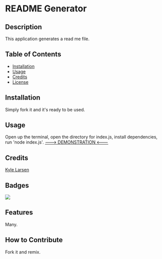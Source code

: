 
# README Generator

## Description

This application generates a read me file.

## Table of Contents

- [Installation](#installation)
- [Usage](#usage)
- [Credits](#credits)
- [License](#license)

## Installation

Simply fork it and it's ready to be used.

## Usage

Open up the terminal, open the directory for index.js, install dependencies, run 'node index.js'. 
[---> DEMONSTRATION <---](https://youtu.be/IueSIjtsjjo)

## Credits

[Kyle Larsen](https://github.com/kylelarsenlarsen)

## Badges

![](https://img.shields.io/badge/License-MIT-brightgreen)

## Features

Many.

## How to Contribute

Fork it and remix.

            